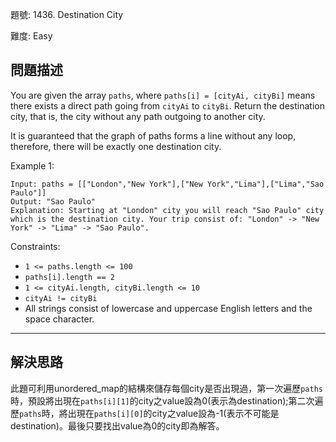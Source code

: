 題號: 1436. Destination City

難度: Easy

## 問題描述
You are given the array `paths`, where `paths[i] = [cityAi, cityBi]` means there exists a direct path going from `cityAi` to `cityBi`. Return the destination city, that is, the city without any path outgoing to another city.

It is guaranteed that the graph of paths forms a line without any loop, therefore, there will be exactly one destination city.

Example 1:

```
Input: paths = [["London","New York"],["New York","Lima"],["Lima","Sao Paulo"]]
Output: "Sao Paulo" 
Explanation: Starting at "London" city you will reach "Sao Paulo" city which is the destination city. Your trip consist of: "London" -> "New York" -> "Lima" -> "Sao Paulo".
```

Constraints:

- `1 <= paths.length <= 100`
- `paths[i].length == 2`
- `1 <= cityAi.length, cityBi.length <= 10`
- `cityAi != cityBi`
- All strings consist of lowercase and uppercase English letters and the space character.


---
## 解決思路

此題可利用unordered_map的結構來儲存每個city是否出現過，第一次遍歷`paths`時，預設將出現在`paths[i][1]`的city之value設為0(表示為destination);第二次遍歷`paths`時，將出現在`paths[i][0]`的city之value設為-1(表示不可能是destination)。最後只要找出value為0的city即為解答。
